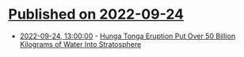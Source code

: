 # [Published on 2022-09-24](index.md)

* [2022-09-24, 13:00:00](https://science.slashdot.org/story/22/09/23/2238217/hunga-tonga-eruption-put-over-50-billion-kilograms-of-water-into-stratosphere?utm_source=rss1.0mainlinkanon&utm_medium=feed) - [Hunga Tonga Eruption Put Over 50 Billion Kilograms of Water Into Stratosphere](https://science.slashdot.org/story/22/09/23/2238217/hunga-tonga-eruption-put-over-50-billion-kilograms-of-water-into-stratosphere?utm_source=rss1.0mainlinkanon&utm_medium=feed)
